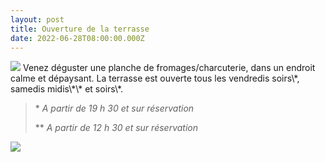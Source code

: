 ```yaml
---
layout: post
title: Ouverture de la terrasse
date: 2022-06-28T08:00:00.000Z
---
```

<img src="/images/fulls/2022-06-28/5.jpg" class="fit image"> 
Venez déguster une planche de fromages/charcuterie, dans un endroit calme et dépaysant. La terrasse est ouverte tous les vendredis soirs\*, samedis midis\*\* et soirs\*.

>\* *A partir de 19 h 30 et sur réservation*
>
>\*\* *A partir de 12 h 30 et sur réservation*

<img src="/images/fulls/2022-06-28/4.jpg" class="fit image"> 